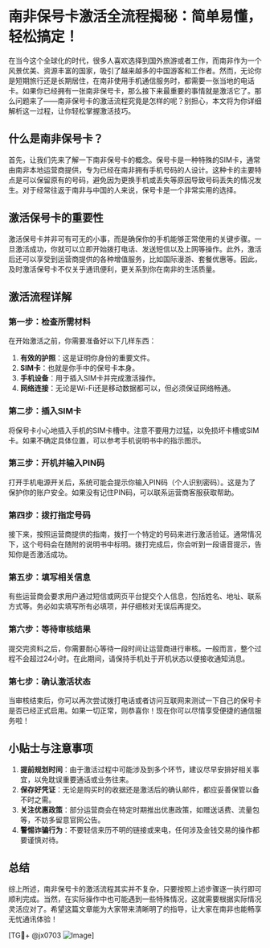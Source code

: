 # 南非保号卡激活全流程揭秘：简单易懂，轻松搞定！

在当今这个全球化的时代，很多人喜欢选择到国外旅游或者工作，而南非作为一个风景优美、资源丰富的国家，吸引了越来越多的中国游客和工作者。然而，无论你是短期旅行还是长期居住，在南非使用手机通信服务时，都需要一张当地的电话卡。如果你已经拥有一张南非保号卡，那么接下来最重要的事情就是激活它了。那么问题来了——南非保号卡的激活流程究竟是怎样的呢？别担心，本文将为你详细解析这一过程，让你轻松掌握激活技巧。

## 什么是南非保号卡？

首先，让我们先来了解一下南非保号卡的概念。保号卡是一种特殊的SIM卡，通常由南非本地运营商提供，专为已经在南非拥有手机号码的人设计。这种卡的主要特点是可以保留原有的号码，避免因为更换手机或丢失等原因导致号码丢失的情况发生。对于经常往返于南非与中国的人来说，保号卡是一个非常实用的选择。

## 激活保号卡的重要性

激活保号卡并非可有可无的小事，而是确保你的手机能够正常使用的关键步骤。一旦激活成功，你就可以立即开始拨打电话、发送短信以及上网等操作。此外，激活后还可以享受到运营商提供的各种增值服务，比如国际漫游、套餐优惠等。因此，及时激活保号卡不仅关乎通讯便利，更关系到你在南非的生活质量。

## 激活流程详解

### 第一步：检查所需材料

在开始激活之前，你需要准备好以下几样东西：
1. **有效的护照**：这是证明你身份的重要文件。
2. **SIM卡**：也就是你手中的保号卡本身。
3. **手机设备**：用于插入SIM卡并完成激活操作。
4. **网络连接**：无论是Wi-Fi还是移动数据都可以，但必须保证网络畅通。

### 第二步：插入SIM卡

将保号卡小心地插入手机的SIM卡槽中。注意不要用力过猛，以免损坏卡槽或SIM卡。如果不确定具体位置，可以参考手机说明书中的指示图示。

### 第三步：开机并输入PIN码

打开手机电源开关后，系统可能会提示你输入PIN码（个人识别密码）。这是为了保护你的账户安全。如果没有记住PIN码，可以联系运营商客服获取帮助。

### 第四步：拨打指定号码

接下来，按照运营商提供的指南，拨打一个特定的号码来进行激活验证。通常情况下，这个号码会在随附的说明书中标明。拨打完成后，你会听到一段语音提示，告知你是否激活成功。

### 第五步：填写相关信息

有些运营商会要求用户通过短信或网页平台提交个人信息，包括姓名、地址、联系方式等。务必如实填写所有必填项，并仔细核对无误后再提交。

### 第六步：等待审核结果

提交完资料之后，你需要耐心等待一段时间让运营商进行审核。一般而言，整个过程不会超过24小时。在此期间，请保持手机处于开机状态以便接收通知消息。

### 第七步：确认激活状态

当审核结束后，你可以再次尝试拨打电话或者访问互联网来测试一下自己的保号卡是否已经正式启用。如果一切正常，则恭喜你！现在你可以尽情享受便捷的通信服务啦！

## 小贴士与注意事项

1. **提前规划时间**：由于激活过程中可能涉及到多个环节，建议尽早安排好相关事宜，以免耽误重要通话或业务往来。
2. **保存好凭证**：无论是购买时的收据还是激活后的确认邮件，都应妥善保管以备不时之需。
3. **关注优惠政策**：部分运营商会在特定时期推出优惠政策，如赠送话费、流量包等，不妨多留意官网公告。
4. **警惕诈骗行为**：不要轻信来历不明的链接或来电，任何涉及金钱交易的操作都要谨慎对待。

## 总结

综上所述，南非保号卡的激活流程其实并不复杂，只要按照上述步骤逐一执行即可顺利完成。当然，在实际操作中也可能遇到一些特殊情况，这就需要根据实际情况灵活应对了。希望这篇文章能为大家带来清晰明了的指导，让大家在南非也能畅享无忧通讯体验！

[TG💪+ @jx0703 ![Image](https://github.com/user-attachments/assets/dbca1d08-cadb-493c-b0ec-ad6f7a83f270)]
